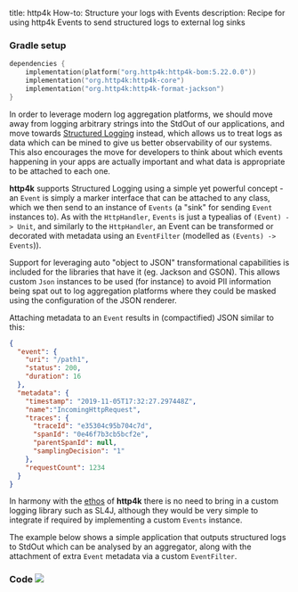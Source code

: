 title: http4k How-to: Structure your logs with Events
description: Recipe for using http4k Events to send structured logs to external log sinks

### Gradle setup

```kotlin
dependencies {
    implementation(platform("org.http4k:http4k-bom:5.22.0.0"))
    implementation("org.http4k:http4k-core")
    implementation("org.http4k:http4k-format-jackson")
}
```

In order to leverage modern log aggregation platforms, we should move away from logging arbitrary strings into the StdOut of our applications, and move towards [Structured Logging](https://www.thoughtworks.com/radar/techniques/structured-logging) instead, which allows us to treat logs as data which can be mined to give us better observability of our systems. This also encourages the move for developers to think about which events happening in your apps are actually important and what data is appropriate to be attached to each one.

**http4k** supports Structured Logging using a simple yet powerful concept - an `Event` is simply a marker interface that can be attached to any class, which we then send to an instance of `Events` (a "sink" for sending `Event` instances to). As with the `HttpHandler`, `Events` is just a typealias of `(Event) -> Unit`, and similarly to the `HttpHandler`, an Event can be transformed or decorated with metadata using an `EventFilter` (modelled as `(Events) -> Events`)).

Support for leveraging auto "object to JSON" transformational capabilities is included for the libraries that have it (eg. Jackson and GSON). This allows custom `Json` instances to be used (for instance) to avoid PII information being spat out to log aggregation platforms where they could be masked using the configuration of the JSON renderer.

Attaching metadata to an `Event` results in (compactified) JSON similar to this:
```json
{
  "event": {
    "uri": "/path1",
    "status": 200,
    "duration": 16
  },
  "metadata": {
    "timestamp": "2019-11-05T17:32:27.297448Z", 
    "name":"IncomingHttpRequest",
    "traces": {
      "traceId": "e35304c95b704c7d",
      "spanId": "0e46f7b3cb5bcf2e",
      "parentSpanId": null,
      "samplingDecision": "1"
    },
    "requestCount": 1234
  }
}
```

In harmony with the [ethos](/guide/concepts/rationale) of **http4k** there is no need to bring in a custom logging library such as SL4J, although they would be very simple to integrate if required by implementing a custom `Events` instance.

The example below shows a simple application that outputs structured logs to StdOut which can be analysed by an aggregator, along with the attachment of extra `Event` metadata via a custom `EventFilter`.
 
### Code [<img class="octocat" src="/img/octocat-32.png"/>](https://github.com/http4k/http4k/blob/master/src/docs/guide/howto/structure_your_logs_with_events/example.kt)

<script src="https://gist-it.appspot.com/https://github.com/http4k/http4k/blob/master/src/docs/guide/howto/structure_your_logs_with_events/example.kt"></script>
